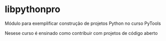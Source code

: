# libpythonpro
Módulo para exemplificar construção de projetos Python no curso PyTools

Nesese curso é ensinado como contribuir com projetos de código aberto
